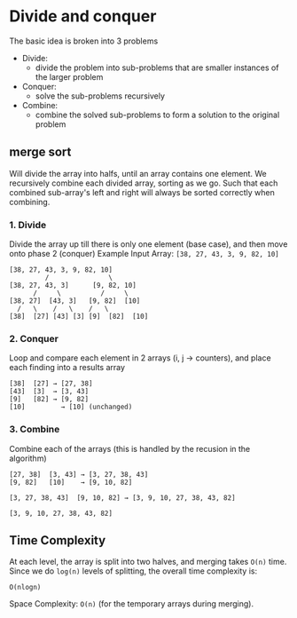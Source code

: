 # Divide and conquer
The basic idea is broken into 3 problems
- Divide: 
  - divide the problem into sub-problems that are smaller instances of the larger problem
- Conquer:
  - solve the sub-problems recursively
- Combine:
  - combine the solved sub-problems to form a solution to the original problem

## merge sort
Will divide the array into halfs, until an array contains one element. We recursively combine each divided array, sorting as we go. Such that each combined sub-array's left and right will always be sorted correctly when combining.

### 1. Divide
Divide the array up till there is only one element (base case), and then move onto phase 2 (conquer)
Example Input Array:
`[38, 27, 43, 3, 9, 82, 10]`
```less
[38, 27, 43, 3, 9, 82, 10]
         /               \
[38, 27, 43, 3]      [9, 82, 10]
      /     \          /     \
[38, 27]  [43, 3]   [9, 82]  [10]
  /   \    /   \    /   \
[38]  [27] [43] [3] [9]  [82]  [10]
 ```

 ### 2. Conquer
 Loop and compare each element in 2 arrays (i, j -> counters), and place each finding into a results array 
 ```less
[38]  [27] → [27, 38]
[43]  [3]  → [3, 43]
[9]   [82] → [9, 82]
[10]         → [10] (unchanged)
 ```

### 3. Combine
Combine each of the arrays (this is handled by the recusion in the algorithm)
```less
[27, 38]  [3, 43] → [3, 27, 38, 43]
[9, 82]   [10]    → [9, 10, 82]
```

```less
[3, 27, 38, 43]  [9, 10, 82] → [3, 9, 10, 27, 38, 43, 82]
```

```less
[3, 9, 10, 27, 38, 43, 82]
```

## Time Complexity
At each level, the array is split into two halves, and merging takes `O(n)` time.
Since we do `log(n)` levels of splitting, the overall time complexity is:

`O(nlogn)`

Space Complexity: `O(n)` (for the temporary arrays during merging).